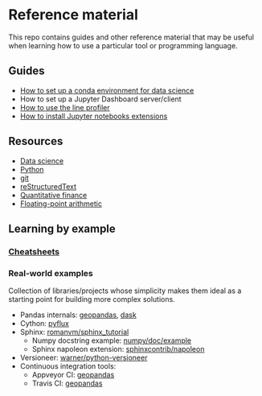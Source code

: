# Reference material
This repo contains guides and other reference material that may be useful when learning how to use a particular tool or programming language.

## Guides
- [How to set up a conda environment for data science](guides/conda.md)
- How to set up a Jupyter Dashboard server/client
- [How to use the line profiler](guides/profiler.md)
- [How to install Jupyter notebooks extensions](https://github.com/ipython-contrib/jupyter_contrib_nbextensions)

## Resources
- [Data science](resources/data_science.md)
- [Python](resources/python.md)
- [git](resources/git.md)
- [reStructuredText](resources/restructuredtext.md)
- [Quantitative finance](resources/quant_finance.md)
- [Floating-point arithmetic](resources/floating_point.md)

## Learning by example
### [Cheatsheets](cheatsheets/README.md)

### Real-world examples
Collection of libraries/projects whose simplicity makes them ideal as a starting point for building more complex solutions.
- Pandas internals: [geopandas](https://github.com/geopandas/geopandas), [dask](https://github.com/dask/dask)
- Cython: [pyflux](https://github.com/RJT1990/pyflux)
- Sphinx: [romanvm/sphinx_tutorial](https://github.com/romanvm/sphinx_tutorial)
  - Numpy docstring example: [numpy/doc/example](https://github.com/numpy/numpy/blob/master/doc/example.py)
  - Sphinx napoleon extension: [sphinxcontrib/napoleon](http://sphinxcontrib-napoleon.readthedocs.io/en/latest/sphinxcontrib.napoleon.html)
- Versioneer: [warner/python-versioneer](https://github.com/warner/python-versioneer)
- Continuous integration tools:
  - Appveyor CI: [geopandas](https://github.com/geopandas/geopandas/blob/master/appveyor.yml)
  - Travis CI: [geopandas](https://github.com/geopandas/geopandas/blob/master/.travis.yml)
